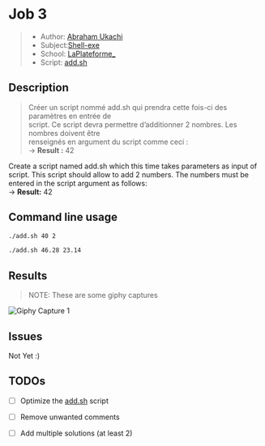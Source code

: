 # Job 3
> - Author: [Abraham Ukachi](https://github.com/abraham-ukachi) 
> - Subject:[Shell-exe](https://github.com/abraham-ukachi/shell-exe)
> - School: [LaPlateforme\_](https://laplateforme.io)
> - Script: [add.sh](./add.sh)



## Description
> Créer un script nommé add.sh qui prendra cette fois-ci des paramètres en entrée de \
> script. Ce script devra permettre d’additionner 2 nombres. Les nombres doivent être \
> renseignés en argument du script comme ceci : \
> -> **Result :** 42

Create a script named add.sh which this time takes parameters as input of script. This script should allow to add 2 numbers. The numbers must be entered in the script argument as follows:  
-> **Result:** 42



## Command line usage

```sh
./add.sh 40 2
```

```sh
./add.sh 46.28 23.14
```

## Results
> NOTE: These are some giphy captures

![Giphy Capture 1](./.screenshots/giphy_capture1.gif)



## Issues

Not Yet :)



## TODOs

- [ ] Optimize the [add.sh](./add.sh) script
- [ ] Remove unwanted comments
- [ ] Add multiple solutions (at least 2)

  
